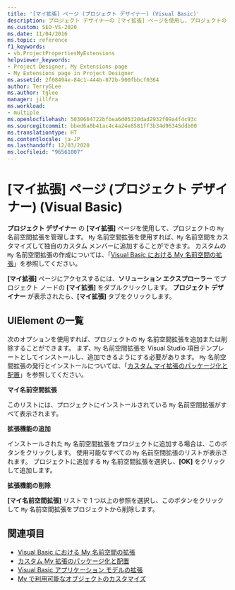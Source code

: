 ```yaml
---
title: '[マイ拡張] ページ (プロジェクト デザイナー) (Visual Basic)'
description: プロジェクト デザイナーの [マイ拡張] ページを使用し、プロジェクトの My 名前空間拡張を管理する方法について説明します。
ms.custom: SEO-VS-2020
ms.date: 11/04/2016
ms.topic: reference
f1_keywords:
- vb.ProjectPropertiesMyExtensions
helpviewer_keywords:
- Project Designer, My Extensions page
- My Extensions page in Project Designer
ms.assetid: 2f08494e-84c1-444b-872b-900fbbcf0364
author: TerryGLee
ms.author: tglee
manager: jillfra
ms.workload:
- multiple
ms.openlocfilehash: 5030664722bfbea6d05320dad2932f09a4f4c93c
ms.sourcegitcommit: bbed6a0b41ac4c4a24e8581ff3b34d96345ddb00
ms.translationtype: HT
ms.contentlocale: ja-JP
ms.lasthandoff: 12/03/2020
ms.locfileid: "96561007"
---
```

# <a name="my-extensions-page-project-designer-visual-basic"></a>[マイ拡張] ページ (プロジェクト デザイナー) (Visual Basic)
**プロジェクト デザイナー** の **[マイ拡張]** ページを使用して、プロジェクトの `My` 名前空間拡張を管理します。 `My` 名前空間拡張を使用すれば、`My` 名前空間をカスタマイズして独自のカスタム メンバーに追加することができます。 カスタムの `My` 名前空間拡張の作成については、「[Visual Basic における My 名前空間の拡張](/dotnet/visual-basic/developing-apps/customizing-extending-my/extending-the-my-namespace)」を参照してください。

**[マイ拡張]** ページにアクセスするには、**ソリューション エクスプローラー** でプロジェクト ノードの **[マイ拡張]** をダブルクリックします。 **プロジェクト デザイナー** が表示されたら、**[マイ拡張]** タブをクリックします。

## <a name="uielement-list"></a>UIElement の一覧
次のオプションを使用すれば、プロジェクトの `My` 名前空間拡張を追加または削除することができます。 まず、`My` 名前空間拡張を Visual Studio 項目テンプレートとしてインストールし、追加できるようにする必要があります。 `My` 名前空間拡張の発行とインストールについては、「[カスタム マイ拡張のパッケージ化と配置](/dotnet/visual-basic/developing-apps/customizing-extending-my/packaging-and-deploying-custom-my-extensions)」を参照してください。

 **マイ名前空間拡張**

このリストには、プロジェクトにインストールされている `My` 名前空間拡張がすべて表示されます。

 **拡張機能の追加**

インストールされた `My` 名前空間拡張をプロジェクトに追加する場合は、このボタンをクリックします。 使用可能なすべての `My` 名前空間拡張のリストが表示されます。 プロジェクトに追加する `My` 名前空間拡張を選択し、**[OK]** をクリックして追加します。

 **拡張機能の削除**

**[マイ名前空間拡張]** リストで 1 つ以上の参照を選択し、このボタンをクリックして `My` 名前空間拡張をプロジェクトから削除します。

## <a name="see-also"></a>関連項目

- [Visual Basic における My 名前空間の拡張](/dotnet/visual-basic/developing-apps/customizing-extending-my/extending-the-my-namespace)
- [カスタム My 拡張のパッケージ化と配置](/dotnet/visual-basic/developing-apps/customizing-extending-my/packaging-and-deploying-custom-my-extensions)
- [Visual Basic アプリケーション モデルの拡張](/dotnet/visual-basic/developing-apps/customizing-extending-my/extending-the-visual-basic-application-model)
- [My で利用可能なオブジェクトのカスタマイズ](/dotnet/visual-basic/developing-apps/customizing-extending-my/customizing-which-objects-are-available-in-my)
